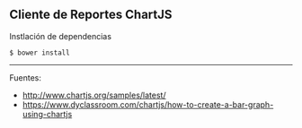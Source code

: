 ## Cliente de Reportes ChartJS

Instlación de dependencias

    $ bower install

---

Fuentes:

+ http://www.chartjs.org/samples/latest/
+ https://www.dyclassroom.com/chartjs/how-to-create-a-bar-graph-using-chartjs